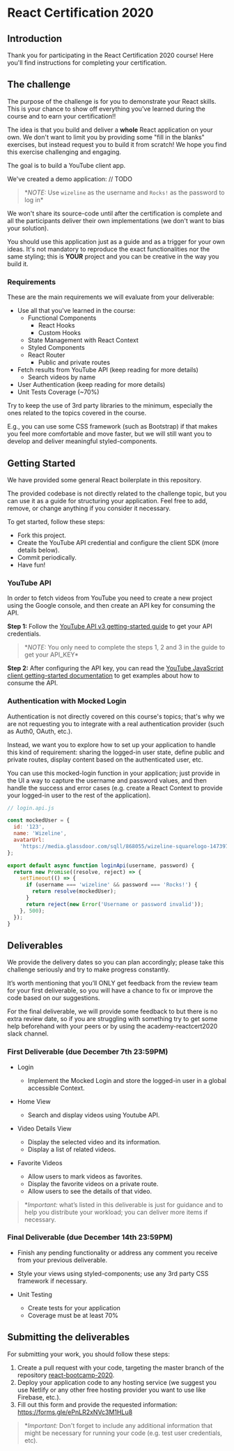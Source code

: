# React Certification 2020

## Introduction

Thank you for participating in the React Certification 2020 course! Here you'll find instructions for completing your certification.

## The challenge

The purpose of the challenge is for you to demonstrate your React skills. This is your chance to show off everything you've learned during the course and to earn your certification!!

The idea is that you build and deliver a **whole** React application on your own. We don't want to limit you by providing some "fill in the blanks" exercises, but instead request you to build it from scratch! We hope you find this exercise challenging and engaging.

The goal is to build a YouTube client app.

We've created a demo application: // TODO

> \*_NOTE:_ Use `wizeline` as the username and `Rocks!` as the password to log in\*

We won't share its source-code until after the certification is complete and all the participants deliver their own implementations (we don't want to bias your solution).

You should use this application just as a guide and as a trigger for your own ideas. It's not mandatory to reproduce the exact functionalities nor the same styling; this is **YOUR** project and you can be creative in the way you build it.

### Requirements

These are the main requirements we will evaluate from your deliverable:

- Use all that you've learned in the course:
  - Functional Components
    - React Hooks
    - Custom Hooks
  - State Management with React Context
  - Styled Components
  - React Router
    - Public and private routes
- Fetch results from YouTube API (keep reading for more details)
  - Search videos by name
- User Authentication (keep reading for more details)
- Unit Tests Coverage (~70%)

Try to keep the use of 3rd party libraries to the minimum, especially the ones related to the topics covered in the course.

E.g., you can use some CSS framework (such as Bootstrap) if that makes you feel more comfortable and move faster, but we will still want you to develop and deliver meaningful styled-components.

## Getting Started

We have provided some general React boilerplate in this repository.

The provided codebase is not directly related to the challenge topic, but you can use it as a guide for structuring your application. Feel free to add, remove, or change anything if you consider it necessary.

To get started, follow these steps:

- Fork this project.
- Create the YouTube API credential and configure the client SDK (more details below).
- Commit periodically.
- Have fun!

### YouTube API

In order to fetch videos from YouTube you need to create a new project using the Google console, and then create an API key for consuming the API.

**Step 1:** Follow the [YouTube API v3 getting-started guide](https://developers.google.com/youtube/v3/getting-started) to get your API credentials.

> \*_NOTE:_ You only need to complete the steps 1, 2 and 3 in the guide to get your API_KEY\*

**Step 2:** After configuring the API key, you can read the [YouTube JavaScript client getting-started documentation](https://github.com/google/google-api-javascript-client/blob/master/docs/start.md) to get examples about how to consume the API.

### Authentication with Mocked Login

Authentication is not directly covered on this course's topics; that's why we are not requesting you to integrate with a real authentication provider (such as Auth0, OAuth, etc.).

Instead, we want you to explore how to set up your application to handle this kind of requirement: sharing the logged-in user state, define public and private routes, display content based on the authenticated user, etc.

You can use this mocked-login function in your application; just provide in the UI a way to capture the username and password values, and then handle the success and error cases (e.g. create a React Context to provide your logged-in user to the rest of the application).

```javascript
// login.api.js

const mockedUser = {
  id: '123',
  name: 'Wizeline',
  avatarUrl:
    'https://media.glassdoor.com/sqll/868055/wizeline-squarelogo-1473976610815.png',
};

export default async function loginApi(username, password) {
  return new Promise((resolve, reject) => {
    setTimeout(() => {
      if (username === 'wizeline' && password === 'Rocks!') {
        return resolve(mockedUser);
      }
      return reject(new Error('Username or password invalid'));
    }, 500);
  });
}
```

## Deliverables

We provide the delivery dates so you can plan accordingly; please take this challenge seriously and try to make progress constantly.

It’s worth mentioning that you’ll ONLY get feedback from the review team for your first deliverable, so you will have a chance to fix or improve the code based on our suggestions.

For the final deliverable, we will provide some feedback to but there is no extra review date, so if you are struggling with something try to get some help beforehand with your peers or by using the academy-reactcert2020 slack channel.

### First Deliverable (due December 7th 23:59PM)

- Login

  - Implement the Mocked Login and store the logged-in user in a global accessible Context.

- Home View

  - Search and display videos using Youtube API.

- Video Details View

  - Display the selected video and its information.
  - Display a list of related videos.

- Favorite Videos
  - Allow users to mark videos as favorites.
  - Display the favorite videos on a private route.
  - Allow users to see the details of that video.

> \*_Important:_ what’s listed in this deliverable is just for guidance and to help you distribute your workload; you can deliver more items if necessary.

### Final Deliverable (due December 14th 23:59PM)

- Finish any pending functionality or address any comment you receive from your previous deliverable.

- Style your views using styled-components; use any 3rd party CSS framework if necessary.

- Unit Testing
  - Create tests for your application
  - Coverage must be at least 70%

## Submitting the deliverables

For submitting your work, you should follow these steps:

1. Create a pull request with your code, targeting the master branch of the repository [react-bootcamp-2020](https://github.com/wizelineacademy/react-bootcamp-2020).
2. Deploy your application code to any hosting service (we suggest you use Netlify or any other free hosting provider you want to use like Firebase, etc.).
3. Fill out this form and provide the requested information: https://forms.gle/ePnLR2xNVc3M1HLu8

> \*_Important:_ Don't forget to include any additional information that might be necessary for running your code (e.g. test user credentials, etc).
